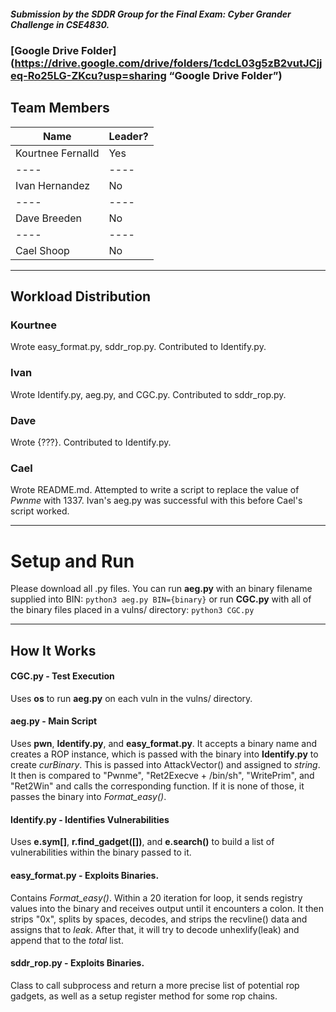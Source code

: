 ##### Submission by the _SDDR_ Group for the Final Exam: Cyber Grander Challenge in CSE4830.

### [Google Drive Folder](https://drive.google.com/drive/folders/1cdcL03g5zB2vutJCjjeq-Ro25LG-ZKcu?usp=sharing “Google Drive Folder”)

## Team Members
|Name|Leader?|
|----|----|
|Kourtnee Fernalld|Yes|
|----|----|
|Ivan Hernandez|No|
|----|----|
|Dave Breeden|No|
|----|----|
|Cael Shoop|No|

---

## Workload Distribution
### Kourtnee
Wrote easy_format.py, sddr_rop.py.
Contributed to Identify.py.
### Ivan
Wrote Identify.py, aeg.py, and CGC.py.
Contributed to sddr_rop.py.
### Dave
Wrote {???}.
Contributed to Identify.py.
### Cael
Wrote README.md.
Attempted to write a script to replace the value of *Pwnme* with 1337. Ivan's aeg.py was successful with this before Cael's script worked.

***

# Setup and Run
Please download all .py files. You can run **aeg.py** with an binary filename supplied into BIN:
```python3 aeg.py BIN={binary}```
or run **CGC.py** with all of the binary files placed in a vulns/ directory:
```python3 CGC.py```

---

## How It Works

#### CGC.py - Test Execution
Uses **os** to run **aeg.py** on each vuln in the vulns/ directory.

#### aeg.py - Main Script
Uses **pwn**, **Identify.py**, and **easy_format.py**. It accepts a binary name and creates a ROP instance, which is passed with the binary into **Identify.py** to create *curBinary*. This is passed into AttackVector() and assigned to *string*. It then is compared to "Pwnme", "Ret2Execve + /bin/sh", "WritePrim", and "Ret2Win" and calls the corresponding function. If it is none of those, it passes the binary into *Format_easy()*.

#### Identify.py - Identifies Vulnerabilities
Uses **e.sym[]**, **r.find_gadget([])**, and **e.search()** to build a list of vulnerabilities within the binary passed to it.

#### easy_format.py - Exploits Binaries.
Contains *Format_easy()*. Within a 20 iteration for loop, it sends registry values into the binary and receives output until it encounters a colon. It then strips "0x", splits by spaces, decodes, and strips the recvline() data and assigns that to *leak*. After that, it will try to decode unhexlify(leak) and append that to the *total* list.

#### sddr_rop.py - Exploits Binaries.
Class to call subprocess and return a more precise list of potential rop gadgets, as well as a setup register method for some rop chains.